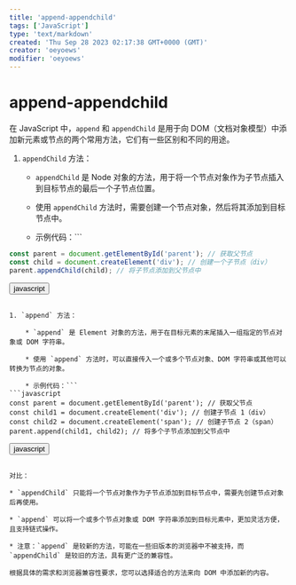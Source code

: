 ```yaml
---
title: 'append-appendchild'
tags: ['JavaScript']
type: 'text/markdown'
created: 'Thu Sep 28 2023 02:17:38 GMT+0000 (GMT)'
creator: 'oeyoews'
modifier: 'oeyoews'
---
```


# append-appendchild

在 JavaScript 中，`append` 和 `appendChild` 是用于向 DOM（文档对象模型）中添加新元素或节点的两个常用方法，它们有一些区别和不同的用途。

1. `appendChild` 方法：

    * `appendChild` 是 Node 对象的方法，用于将一个节点对象作为子节点插入到目标节点的最后一个子节点位置。

    * 使用 `appendChild` 方法时，需要创建一个节点对象，然后将其添加到目标节点中。

    * 示例代码：```
```javascript
const parent = document.getElementById('parent'); // 获取父节点
const child = document.createElement('div'); // 创建一个子节点（div）
parent.appendChild(child); // 将子节点添加到父节点中
```

<button>javascript</button>
```

1. `append` 方法：

    * `append` 是 Element 对象的方法，用于在目标元素的末尾插入一组指定的节点对象或 DOM 字符串。

    * 使用 `append` 方法时，可以直接传入一个或多个节点对象、DOM 字符串或其他可以转换为节点的对象。

    * 示例代码：```
```javascript
const parent = document.getElementById('parent'); // 获取父节点
const child1 = document.createElement('div'); // 创建子节点 1（div）
const child2 = document.createElement('span'); // 创建子节点 2（span）
parent.append(child1, child2); // 将多个子节点添加到父节点中
```

<button>javascript</button>
```

对比：

* `appendChild` 只能将一个节点对象作为子节点添加到目标节点中，需要先创建节点对象后再使用。

* `append` 可以将一个或多个节点对象或 DOM 字符串添加到目标元素中，更加灵活方便，且支持链式操作。

* 注意：`append` 是较新的方法，可能在一些旧版本的浏览器中不被支持，而 `appendChild` 是较旧的方法，具有更广泛的兼容性。

根据具体的需求和浏览器兼容性要求，您可以选择适合的方法来向 DOM 中添加新的内容。
